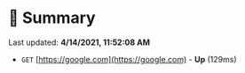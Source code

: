 # 📖 Summary
Last updated: **4/14/2021, 11:52:08 AM**

- `GET` [https://google.com](https://google.com) - **Up** (129ms)

